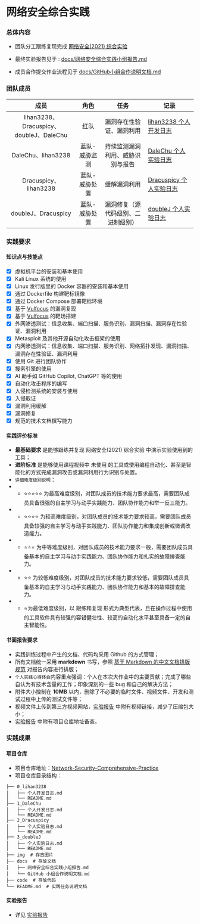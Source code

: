 # 网络安全综合实践 


### 总体内容

- 团队分工跟练复现完成 [网络安全(2021) 综合实验](https://www.bilibili.com/video/BV1p3411x7da/) 

- 最终实验报告见于 : [docs/网络安全综合实践小组报告.md](docs/网络安全综合实践小组报告.md)

- 成员合作提交作业流程见于 [docs/GitHub小组合作说明文档.md](./GitHub小组合作说明文档.md)


### 团队成员

| 成员 | 角色 | 任务 | 记录 |
| :---: | :---: | :---: | ----- |
| lihan3238、Dracuspicy、doubleJ、DaleChu | 红队 | 漏洞存在性验证、漏洞利用 | [lihan3238 个人开发日志](0_lihan3238/个人开发日志.md) |
| DaleChu、lihan3238 | 蓝队-威胁监测 | 持续监测漏洞利用、威胁识别与报告 | [DaleChu 个人实验日志](1_DaleChu/个人实验日志.md) |
| Dracuspicy、lihan3238 | 蓝队-威胁处置 | 缓解漏洞利用 | [Dracuspicy 个人实验日志](2_dracuspicy/个人实验日志.md) |
| doubleJ、Dracuspicy | 蓝队-威胁处置 | 漏洞修复（源代码级别、二进制级别）| [doubleJ 个人实验日志](3_DoubleJ/个人实验日志.md) |

### 实践要求

#### 知识点与技能点

- [x] 虚拟机平台的安装和基本使用
- [x] Kali Linux 系统的使用
- [x] Linux 发行版里的 Docker 容器的安装和基本使用
- [x] 通过 Dockerfile 构建靶标镜像
- [x] 通过 Docker Compose 部署靶标环境
- [x] 基于 [Vulfocus](https://github.com/c4pr1c3/ctf-games/tree/master/fofapro/vulfocus) 的漏洞复现
- [x] 基于 [Vulfocus](https://github.com/c4pr1c3/ctf-games/tree/master/fofapro/vulfocus) 的靶场搭建
- [x] 外网渗透测试：信息收集、端口扫描、服务识别、漏洞扫描、漏洞存在性验证、漏洞利用
- [x] Metasploit 及其他开源自动化攻击框架的使用
- [x] 内网渗透测试：信息收集、端口扫描、服务识别、网络拓扑发现、漏洞扫描、漏洞存在性验证、漏洞利用
- [x] 使用 Git 进行团队协作
- [x] 搜索引擎的使用
- [x] AI 助手如 GitHub Copilot, ChatGPT 等的使用
- [x] 自动化攻击程序的编写
- [x] 入侵检测系统的安装与使用
- [x] 入侵取证
- [x] 漏洞利用缓解
- [x] 漏洞修复
- [x] 规范的技术文档撰写能力

#### 实践评价标准

-  **最基础要求** 是能够跟练并复现 网络安全(2021) 综合实验 中演示实验使用到的工具；
-  **进阶标准** 是能够使用课程视频中 未使用 的工具或使用编程自动化、甚至是智能化的方式完成漏洞攻击或漏洞利用行为识别与处置。
- `详细难度级别说明`：
- - ⭐️⭐️⭐️⭐️⭐️ 为最高难度级别，对团队成员的技术能力要求最高，需要团队成员具备很强的自主学习与动手实践能力、团队协作能力和举一反三能力。
- - ⭐️⭐️⭐️⭐️ 为较高难度级别，对团队成员的技术能力要求较高，需要团队成员具备较强的自主学习与动手实践能力、团队协作能力和集成创新或微调改造能力。
- - ⭐️⭐️⭐️ 为中等难度级别，对团队成员的技术能力要求一般，需要团队成员具备基本的自主学习与动手实践能力、团队协作能力和扎实的故障排查能力。
- - ⭐️⭐️ 为较低难度级别，对团队成员的技术能力要求较低，需要团队成员具备基本的自主学习与动手实践能力、团队协作能力和基本的故障排查能力。
- - ⭐️为最低难度级别，以 跟练和复现 形式为典型代表，且在操作过程中使用的工具软件具有较强的容错健壮性、较高的自动化水平甚至具备一定的自主智能性。

#### 书面报告要求

- 实践训练过程中产生的文档、代码均采用 Github 的方式管理；
- 所有文档统一采用 **markdown** 书写，参照 [基于 Markdown 的中文文档排版规范](https://xie.infoq.cn/article/69feb60ca6fba4ae0c8adeef6) 对报告内容进行排版；
-  `个人实践心得体会`内容重点强调：个人在本次大作业中的主要贡献；完成了哪些自认为有技术含量的工作；印象深刻的一些 bug 和自己的解决方法；
- 附件大小控制在 **10MB** 以内，删除了不必要的临时文件、视频文件、开发和测试过程中上传的测试文件等；
- 视频文件上传到第三方视频网站，[实验报告](docs/网络安全综合实践小组报告.md) 中附有视频链接，减少了压缩包大小；
- [实验报告](docs/网络安全综合实践小组报告.md) 中附有项目仓库地址备查。

### 实践成果

#### 项目仓库

- 项目仓库地址：[Network-Security-Comprehensive-Practice](https://github.com/lihan3238/Network-Security-Comprehensive-Practice)
- 项目仓库目录结构：

```
├── 0_lihan3238 
│   ├── 个人开发日志.md
│   └── README.md
├── 1_DaleChu
│   ├── 个人开发日志.md
│   └── README.md
├── 2_Dracuspicy
│   ├── 个人实验日志.md
│   └── README.md
├── 3_doubleJ
│   ├── 个人实验日志.md
│   └── README.md
├── img  # 存放图片
├── docs  # 存放文档
│   ├── 网络安全综合实践小组报告.md  
│   └── GitHub 小组合作说明文档.md  
├── code  # 存放代码
└── README.md  # 实践任务说明文档
```

#### 实验报告

- 详见 [实验报告](docs/网络安全综合实践小组报告.md)









